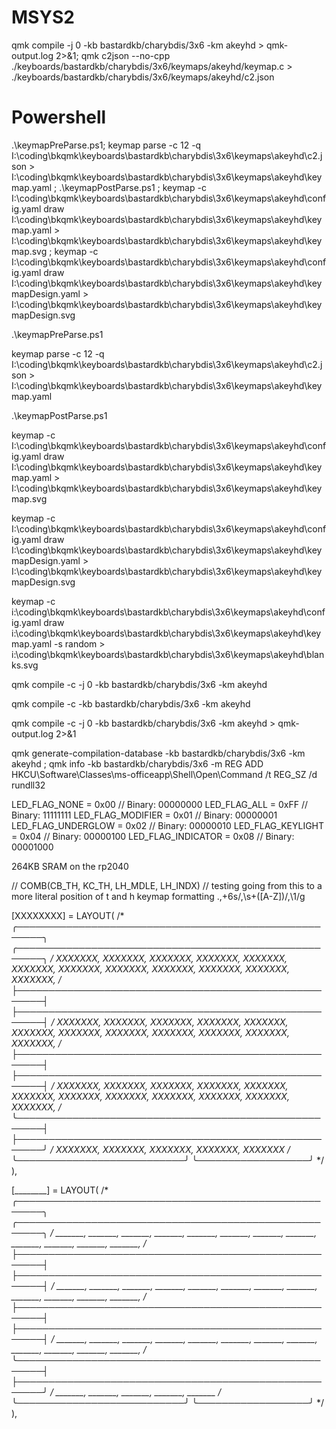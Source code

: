 # MSYS2

qmk compile -j 0 -kb bastardkb/charybdis/3x6 -km akeyhd > qmk-output.log 2>&1; qmk c2json --no-cpp ./keyboards/bastardkb/charybdis/3x6/keymaps/akeyhd/keymap.c > ./keyboards/bastardkb/charybdis/3x6/keymaps/akeyhd/c2.json

# Powershell

.\keymapPreParse.ps1; keymap parse -c 12 -q I:\coding\bkqmk\keyboards\bastardkb\charybdis\3x6\keymaps\akeyhd\c2.json > I:\coding\bkqmk\keyboards\bastardkb\charybdis\3x6\keymaps\akeyhd\keymap.yaml ; .\keymapPostParse.ps1 ; keymap -c I:\coding\bkqmk\keyboards\bastardkb\charybdis\3x6\keymaps\akeyhd\config.yaml draw I:\coding\bkqmk\keyboards\bastardkb\charybdis\3x6\keymaps\akeyhd\keymap.yaml > I:\coding\bkqmk\keyboards\bastardkb\charybdis\3x6\keymaps\akeyhd\keymap.svg ; keymap -c I:\coding\bkqmk\keyboards\bastardkb\charybdis\3x6\keymaps\akeyhd\config.yaml draw I:\coding\bkqmk\keyboards\bastardkb\charybdis\3x6\keymaps\akeyhd\keymapDesign.yaml > I:\coding\bkqmk\keyboards\bastardkb\charybdis\3x6\keymaps\akeyhd\keymapDesign.svg

.\keymapPreParse.ps1

keymap parse -c 12 -q I:\coding\bkqmk\keyboards\bastardkb\charybdis\3x6\keymaps\akeyhd\c2.json > I:\coding\bkqmk\keyboards\bastardkb\charybdis\3x6\keymaps\akeyhd\keymap.yaml

.\keymapPostParse.ps1

keymap -c I:\coding\bkqmk\keyboards\bastardkb\charybdis\3x6\keymaps\akeyhd\config.yaml draw I:\coding\bkqmk\keyboards\bastardkb\charybdis\3x6\keymaps\akeyhd\keymap.yaml > I:\coding\bkqmk\keyboards\bastardkb\charybdis\3x6\keymaps\akeyhd\keymap.svg

keymap -c I:\coding\bkqmk\keyboards\bastardkb\charybdis\3x6\keymaps\akeyhd\config.yaml draw I:\coding\bkqmk\keyboards\bastardkb\charybdis\3x6\keymaps\akeyhd\keymapDesign.yaml > I:\coding\bkqmk\keyboards\bastardkb\charybdis\3x6\keymaps\akeyhd\keymapDesign.svg

keymap -c i:\coding\bkqmk\keyboards\bastardkb\charybdis\3x6\keymaps\akeyhd\config.yaml draw i:\coding\bkqmk\keyboards\bastardkb\charybdis\3x6\keymaps\akeyhd\keymap.yaml -s random > i:\coding\bkqmk\keyboards\bastardkb\charybdis\3x6\keymaps\akeyhd\blanks.svg

qmk compile -c -j 0 -kb bastardkb/charybdis/3x6 -km akeyhd

qmk compile -c -kb bastardkb/charybdis/3x6 -km akeyhd

qmk compile -c -j 0 -kb bastardkb/charybdis/3x6 -km akeyhd > qmk-output.log 2>&1

qmk generate-compilation-database -kb bastardkb/charybdis/3x6 -km akeyhd ;
qmk info -kb bastardkb/charybdis/3x6 -m
REG ADD HKCU\Software\Classes\ms-officeapp\Shell\Open\Command /t REG_SZ /d rundll32

LED_FLAG_NONE       = 0x00  // Binary: 00000000
LED_FLAG_ALL        = 0xFF  // Binary: 11111111
LED_FLAG_MODIFIER   = 0x01  // Binary: 00000001
LED_FLAG_UNDERGLOW  = 0x02  // Binary: 00000010
LED_FLAG_KEYLIGHT   = 0x04  // Binary: 00000100
LED_FLAG_INDICATOR  = 0x08  // Binary: 00001000

264KB SRAM on the rp2040

// COMB(CB_TH, KC_TH, LH_MDLE, LH_INDX) // testing going from this to a more literal position of t and h
keymap formatting
.,+6s/,\s+([A-Z])/,\1/g

  [XXXXXXXX] = LAYOUT(
  /* ╭──────────────────────────────────────────────────────╮ ╭──────────────────────────────────────────────────────╮ */
       XXXXXXX, XXXXXXX, XXXXXXX, XXXXXXX, XXXXXXX, XXXXXXX,    XXXXXXX, XXXXXXX, XXXXXXX, XXXXXXX, XXXXXXX, XXXXXXX,
  /* ├──────────────────────────────────────────────────────┤ ├──────────────────────────────────────────────────────┤ */
       XXXXXXX, XXXXXXX, XXXXXXX, XXXXXXX, XXXXXXX, XXXXXXX,    XXXXXXX, XXXXXXX, XXXXXXX, XXXXXXX, XXXXXXX, XXXXXXX,
  /* ├──────────────────────────────────────────────────────┤ ├──────────────────────────────────────────────────────┤ */
       XXXXXXX, XXXXXXX, XXXXXXX, XXXXXXX, XXXXXXX, XXXXXXX,    XXXXXXX, XXXXXXX, XXXXXXX, XXXXXXX, XXXXXXX, XXXXXXX,
  /* ╰──────────────────────────────────────────────────────┤ ├──────────────────────────────────────────────────────╯ */
                                  XXXXXXX, XXXXXXX, XXXXXXX,    XXXXXXX, XXXXXXX
  /*                            ╰───────────────────────────╯ ╰──────────────────╯                                     */
  ),

  [________] = LAYOUT(
  /* ╭──────────────────────────────────────────────────────╮ ╭──────────────────────────────────────────────────────╮ */
       _______, _______, _______, _______, _______, _______,    _______, _______, _______, _______, _______, _______,
  /* ├──────────────────────────────────────────────────────┤ ├──────────────────────────────────────────────────────┤ */
       _______, _______, _______, _______, _______, _______,    _______, _______, _______, _______, _______, _______,
  /* ├──────────────────────────────────────────────────────┤ ├──────────────────────────────────────────────────────┤ */
       _______, _______, _______, _______, _______, _______,    _______, _______, _______, _______, _______, _______,
  /* ╰──────────────────────────────────────────────────────┤ ├──────────────────────────────────────────────────────╯ */
                                  _______, _______, _______,    _______, _______
  /*                            ╰───────────────────────────╯ ╰──────────────────╯                                     */
  ),

